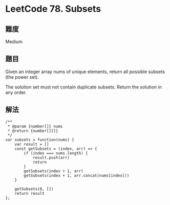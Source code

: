 # LeetCode 78. Subsets

## 難度

Medium

## 題目

Given an integer array nums of unique elements, return all possible subsets (the power set).

The solution set must not contain duplicate subsets. Return the solution in any order.

## 解法

```
/**
 * @param {number[]} nums
 * @return {number[][]}
 */
var subsets = function(nums) {
    var result = []
    const getSubsets = (index, arr) => {
        if (index === nums.length) {
            result.push(arr)
            return
        }
        getSubsets(index + 1, arr)
        getSubsets(index + 1, arr.concat(nums[index]))
    }
    
    getSubsets(0, [])
    return result
};
```